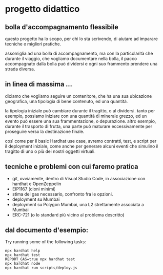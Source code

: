 # progetto didattico 
## bolla d'accompagnamento flessibile

questo progetto ha lo scopo, per chi lo sta scrivendo, di aiutare ad imparare tecniche e migliori pratiche.

assomiglia ad una bolla di accompagnamento, ma con la particolarità che durante il viaggio, che vogliamo documentare nella bolla, il pacco accompagnato dalla bolla può dividersi e ogni suo frammento prendere una strada diversa.

## in linea di massima …

diciamo che vogliamo seguire un contenitore, che ha una sua ubicazione geografica, una tipologia di bene contenuto, ed una quantità.

la tipologia iniziale può cambiare durante il tragitto, o al dividersi. tanto per esempio, possiamo iniziare con una quantità di minerale grezzo, ed un evento può essere una sua frammentazione, o depurazione. altro esempio, durante il trasporto di frutta, una parte può maturare eccessivamente per proseguire verso la destinazione finale.

così come per il basic Hardhat use case, avremo contratti, test, e script per il deployment iniziale, come anche per generare alcuni eventi che simulino il tragitto di uno o più dei nostri oggetti virtuali.

## tecniche e problemi con cui faremo pratica

* git, ovviamente, dentro di Visual Studio Code, in associazione con hardhat e OpenZeppelin
* EIP1167 (cloni minimi)
* stima del gas necessario, confronto fra le opzioni.
* deployment su Mumbai
* deployment su Polygon Mumbai, una L2 strettamente associata a Mumbai
* ERC-721 (o lo standard più vicino al problema descritto)

## dal documento d'esempio:

Try running some of the following tasks:

```shell
npx hardhat help
npx hardhat test
REPORT_GAS=true npx hardhat test
npx hardhat node
npx hardhat run scripts/deploy.js
```
